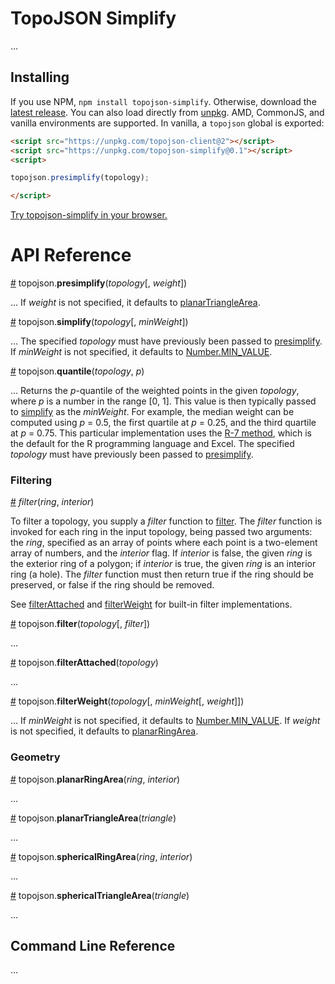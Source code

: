# TopoJSON Simplify

…

## Installing

If you use NPM, `npm install topojson-simplify`. Otherwise, download the [latest release](https://github.com/topojson/topojson-simplify/releases/latest). You can also load directly from [unpkg](https://unpkg.com). AMD, CommonJS, and vanilla environments are supported. In vanilla, a `topojson` global is exported:

```html
<script src="https://unpkg.com/topojson-client@2"></script>
<script src="https://unpkg.com/topojson-simplify@0.1"></script>
<script>

topojson.presimplify(topology);

</script>
```

[Try topojson-simplify in your browser.](https://tonicdev.com/npm/topojson-simplify)

# API Reference

<a name="presimplify" href="#presimplify">#</a> topojson.<b>presimplify</b>(<i>topology</i>[, <i>weight</i>])

… If *weight* is not specified, it defaults to [planarTriangleArea](#planarTriangleArea).

<a name="simplify" href="#simplify">#</a> topojson.<b>simplify</b>(<i>topology</i>[, <i>minWeight</i>])

… The specified *topology* must have previously been passed to [presimplify](#presimplify). If *minWeight* is not specified, it defaults to [Number.MIN_VALUE](https://developer.mozilla.org/en-US/docs/Web/JavaScript/Reference/Global_Objects/Number/MIN_VALUE).

<a name="quantile" href="#quantile">#</a> topojson.<b>quantile</b>(<i>topology</i>, <i>p</i>)

… Returns the *p*-quantile of the weighted points in the given *topology*, where *p* is a number in the range [0, 1]. This value is then typically passed to [simplify](#simplify) as the *minWeight*. For example, the median weight can be computed using *p* = 0.5, the first quartile at *p* = 0.25, and the third quartile at *p* = 0.75. This particular implementation uses the [R-7 method](https://en.wikipedia.org/wiki/Quantile#Quantiles_of_a_population), which is the default for the R programming language and Excel. The specified *topology* must have previously been passed to [presimplify](#presimplify).

### Filtering

<a name="_filter" href="#_filter">#</a> <i>filter</i>(<i>ring</i>, <i>interior</i>)

To filter a topology, you supply a *filter* function to [filter](#filter). The *filter* function is invoked for each ring in the input topology, being passed two arguments: the *ring*, specified as an array of points where each point is a two-element array of numbers, and the *interior* flag. If *interior* is false, the given *ring* is the exterior ring of a polygon; if *interior* is true, the given *ring* is an interior ring (a hole). The *filter* function must then return true if the ring should be preserved, or false if the ring should be removed.

See [filterAttached](#filterAttached) and [filterWeight](#filterWeight) for built-in filter implementations.

<a name="filter" href="#filter">#</a> topojson.<b>filter</b>(<i>topology</i>[, <i>filter</i>])

…

<a name="filterAttached" href="#filterAttached">#</a> topojson.<b>filterAttached</b>(<i>topology</i>)

…

<a name="filterWeight" href="#filterWeight">#</a> topojson.<b>filterWeight</b>(<i>topology</i>[, <i>minWeight</i>[, <i>weight</i>]])

… If *minWeight* is not specified, it defaults to [Number.MIN_VALUE](https://developer.mozilla.org/en-US/docs/Web/JavaScript/Reference/Global_Objects/Number/MIN_VALUE). If *weight* is not specified, it defaults to [planarRingArea](#planarRingArea).

### Geometry

<a name="planarRingArea" href="#planarRingArea">#</a> topojson.<b>planarRingArea</b>(<i>ring</i>, <i>interior</i>)

…

<a name="planarTriangleArea" href="#planarTriangleArea">#</a> topojson.<b>planarTriangleArea</b>(<i>triangle</i>)

…

<a name="sphericalRingArea" href="#sphericalRingArea">#</a> topojson.<b>sphericalRingArea</b>(<i>ring</i>, <i>interior</i>)

…

<a name="sphericalTriangleArea" href="#sphericalTriangleArea">#</a> topojson.<b>sphericalTriangleArea</b>(<i>triangle</i>)

…

## Command Line Reference

…
